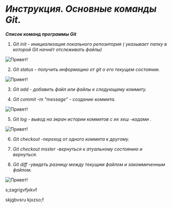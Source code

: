  # ***Инструкция. Основные команды Git.***

***Cписок команд программы Git***

1.  *Git init - инициализация локального репозитория ( указывает папку в которой Git начнёт отслеживать файлы)*

![Привет!](Picture1.png)

2. *Git status - получить информацию от git о его текущем состоянии.*

![Привет!](Picture2.png)

3. *Git add - добавить файл или файлы к следующему коммиту.*

4. *Git commit -m "message" - создание коммита.*

![Привет!](Picrure4.png)

5. *Git log - вывод на экран истории коммитов с их хеш -кодами .*

![Привет!](Picture5.png)

6. *Git checkout -переход от одного коммита к другому.*

7. *Git checkout msster -вернуться к атуальному состоянию и вернуться.*

8. *Git diff -увидеть разницу между текущим файлом и закоммиченным файлом.*

![Привет!](Picture6.jpg)

s;zagrigvfjxkvf

skjgbvsru
kjxzso;f